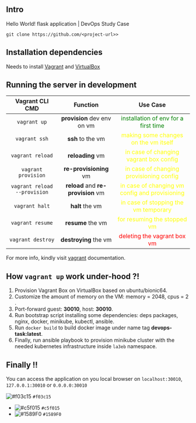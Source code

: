 ## Intro

Hello World! flask application | DevOps Study Case

```
git clone https://github.com/<project-url>>
```

## Installation dependencies

Needs to install [Vagrant](https://www.vagrantup.com/downloads) and [VirtualBox](https://www.virtualbox.org/wiki/Downloads)

## Running the server in development

|       Vagrant CLI CMD        |              Function              |                                   Use Case                                   |
|:----------------------------:|:----------------------------------:|:----------------------------------------------------------------------------:|
|         `vagrant up`         |    **provision** dev env on vm     |      <font color="green"> installation of env for a first time </font>       |
|        `vagrant ssh`         |         **ssh** to the vm          |      <font color="yellow"> making some changes on the vm itself </font>      |
|       `vagrant reload`       |          **reloading** vm          |     <font color="yellow"> in case of changing vagrant box config </font>     |
|     `vagrant provision`      |       **re-provisioning** vm       |    <font color="yellow"> in case of changing provisioning config </font>     |
| `vagrant reload --provision` | **reload** and **re-provision** vm | <font color="yellow"> in case of changing vm config and provisioning </font> |
|        `vagrant halt`        |          **halt** the vm           |      <font color="yellow"> in case of stopping the vm temporary </font>      |
|       `vagrant resume`       |         **resume** the vm          |          <font color="yellow"> for resuming the stopped vm </font>           |
|      `vagrant destroy`       |       **destroying** the vm        |            <font color="red"> deleting the vagrant box vm </font>            |

For more info, kindly visit [vagrant](https://www.vagrantup.com/docs/cli) documentation.

## How `vagrant up` work under-hood ?!

1. Provision Vagrant Box on VirtualBox based on ubuntu/bionic64.
2. Customize the amount of memory on the VM: memory = 2048, cpus = 2 .
3. Port-forward guest: **30010**, host: **30010**.
4. Run bootstrap script installing some dependencies: deps packages, nginx, docker, minikube, kubectl, ansible.
5. Run `docker build` to build docker image under name tag **devops-task:latest**.
6. Finally, run ansible playbook to provision minikube cluster with the needed kubernetes infrastructure inside `la3eb` namespace.

## Finally !!

You can access the application on you local browser on `localhost:30010`, `127.0.0.1:30010` or `0.0.0.0:30010`

 ![#f03c15](https://via.placeholder.com/15/f03c15/000000?text=+) `#f03c15`
- ![#c5f015](https://via.placeholder.com/15/c5f015/000000?text=+) `#c5f015`
- ![#1589F0](https://via.placeholder.com/15/1589F0/000000?text=+) `#1589F0`
